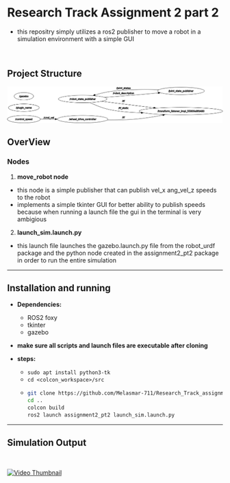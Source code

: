 # **Research Track Assignment 2 part 2**

* this repositry simply utilizes a ros2 publisher to move a robot in a simulation environment with a simple GUI


<br/>

## Project Structure

![action_server implementation](assignment2_pt2/images/rosgraph.png)



## **OverView**

### **Nodes**
1. **move_robot node** 
- this node is a simple publisher that can publish vel_x ang_vel_z speeds to the robot
- implements a simple tkinter GUI for better ability to publish speeds because when running a launch file the gui in the terminal is very ambigious 

2. **launch_sim.launch.py**
- this launch file launches the gazebo.launch.py file from the robot_urdf package and the python node created in the assignment2_pt2 package in order to run the entire simulation
---
## **Installation and running**
- **Dependencies:**
  - ROS2 foxy
  - tkinter
  - gazebo

- **make sure all scripts and launch files are executable after cloning**
- **steps:**
  - `sudo apt install python3-tk`
  - `cd <colcon_workspace>/src`
  - ```bash
  	git clone https://github.com/Melasmar-711/Research_Track_assignment2_pt2.git
  	cd ..
  	colcon build
  	ros2 launch assignment2_pt2 launch_sim.launch.py
---
## Simulation Output
<br/>

[![Video Thumbnail](https://img.youtube.com/vi/_7aJQuSJX6o/0.jpg)](https://youtu.be/_7aJQuSJX6o)

